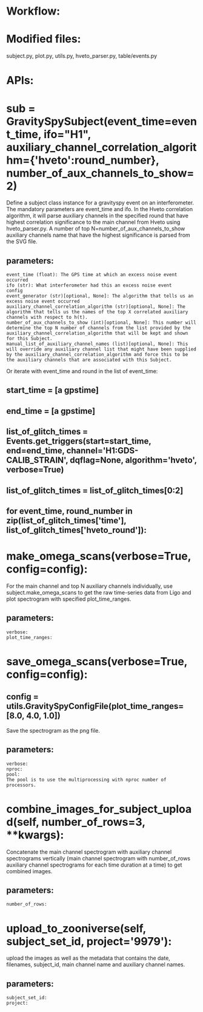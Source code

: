 # Workflow:

# Modified files:
subject.py, plot.py, utils.py, hveto_parser.py, table/events.py

# APIs: 

# sub = GravitySpySubject(event_time=event_time, ifo="H1", auxiliary_channel_correlation_algorithm={'hveto':round_number}, number_of_aux_channels_to_show=2)
Define a subject class instance for a gravityspy event on an interferometer. The mandatory parameters are event_time and ifo. In the Hveto correlation algorithm, it will parse auxiliary channels in the specified round that have highest correlation significance to the main channel from Hveto using hveto_parser.py. A number of top N=number_of_aux_channels_to_show auxiliary channels name that have the highest significance is parsed from the SVG file.
## parameters:
    event_time (float): The GPS time at which an excess noise event occurred
    ifo (str): What interferometer had this an excess noise event
    config
    event_generator (str)[optional, None]: The algorithm that tells us an excess noise event occurred
    auxiliary_channel_correlation_algorithm (str)[optional, None]: The algorithm that tells us the names of the top X correlated auxiliary channels with respect to h(t).
    number_of_aux_channels_to_show (int)[optional, None]: This number will determine the top N number of channels from the list provided by the auxiliary_channel_correlation_algorithm that will be kept and shown for this Subject.
    manual_list_of_auxiliary_channel_names (list)[optional, None]: This will override any auxiliary channel list that might have been supplied by the auxiliary_channel_correlation_algorithm and force this to be the auxiliary channels that are associated with this Subject.


Or iterate with event_time and round in the list of event_time:
## start_time = [a gpstime]
## end_time = [a gpstime]
## list_of_glitch_times = Events.get_triggers(start=start_time, end=end_time, channel='H1:GDS-CALIB_STRAIN', dqflag=None, algorithm='hveto', verbose=True)
## list_of_glitch_times = list_of_glitch_times[0:2]
## for event_time, round_number in zip(list_of_glitch_times['time'], list_of_glitch_times['hveto_round']):

# make_omega_scans(verbose=True, config=config):
For the main channel and top N auxiliary channels individually, use subject.make_omega_scans to get the raw time-series data from Ligo and plot spectrogram with specified plot_time_ranges.
## parameters:
    verbose:
    plot_time_ranges:
    
# save_omega_scans(verbose=True, config=config):
## config = utils.GravitySpyConfigFile(plot_time_ranges=[8.0, 4.0, 1.0])
Save the spectrogram as the png file.

## parameters:
    verbose:
    nproc:
    pool:
    The pool is to use the multiprocessing with nproc number of processors.


# combine_images_for_subject_upload(self, number_of_rows=3, **kwargs):
Concatenate the main channel spectrogram with auxiliary channel spectrograms vertically (main channel spectrogram with number_of_rows auxiliary channel spectrograms for each time duration at a time) to get combined images.

## parameters:
    number_of_rows:


# upload_to_zooniverse(self, subject_set_id, project='9979'):
upload the images as well as the metadata that contains the date, filenames, subject_id, main channel name and auxiliary channel names.

## parameters:
    subject_set_id:
    project: